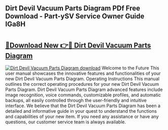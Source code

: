 ## Dirt Devil Vacuum Parts Diagram PDf Free Download - Part-ySV Service Owner Guide IGa8H

# <h2><a href="http://dfj98ho.blite.top/?on=Dirt+Devil+Vacuum+Parts+Diagram">🔗Download New 👉🔴 Dirt Devil Vacuum Parts Diagram</a></h2>

[![Dirt Devil Vacuum Parts Diagram download](https://i.imgur.com/lujVjoI.png)](http://dfj98ho.blite.top/?on=Dirt+Devil+Vacuum+Parts+Diagram)
Welcome to the Future This user manual showcases the innovative features and functionalities of your new Dirt Devil Vacuum Parts Diagram. Operating Instructions This manual outlines the correct operating procedures for your new Dirt Devil Vacuum Parts Diagram. Dirt Devil Vacuum Parts Diagram advanced features include image recognition, voice commands, customizable profiles, and automatic backups, all easily controlled through the user-friendly and intuitive interface. We believe that the Dirt Devil Vacuum Parts Diagram has been a detailed and informative guide in your quest to understand the functions and capabilities of your new item. If you need any assistance or have any questions, our customer service team is always available.
